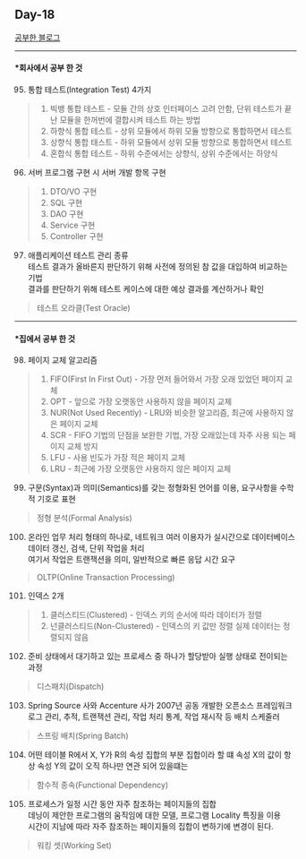 ## Day-18

[공부한 블로그](https://starrykss.tistory.com/1849?category=636189)

---
#### *회사에서 공부 한 것
95. 통합 테스트(Integration Test) 4가지
> 1. 빅뱅 통합 테스트 - 모듈 간의 상호 인터페이스 고려 안함, 단위 테스트가 끝난 모듈을 한꺼번에 결합시켜 테스트 하는 방법
> 2. 하향식 통합 테스트 - 상위 모듈에서 하위 모듈 방향으로 통합하면서 테스트
> 3. 상향식 통합 태스트 - 하위 모듈에서 상위 모듈 방향으로 통합하면서 테스트
> 4. 혼합식 통합 테스트 - 하위 수준에서는 상향식, 상위 수준에서는 하양식

96. 서버 프로그램 구현 시 서버 개발 항목 구현
> 1. DTO/VO 구현
> 2. SQL 구현
> 3. DAO 구현
> 4. Service 구현
> 5. Controller 구현

97. 애플리케이션 테스트 관리 종류   
    테스트 결과가 올바른지 판단하기 위해 사전에 정의된 참 값을 대입하여 비교하는 기법   
    결과를 판단하기 위해 테스트 케이스에 대한 예상 결과를 계산하거나 확인 
> 테스트 오라클(Test Oracle)
---
#### *집에서 공부 한 것
98. 페이지 교체 알고리즘
> 1. FIFO(First In First Out) - 가장 먼저 들어와서 가장 오래 있었던 페이지 교체
> 2. OPT - 앞으로 가장 오랫동안 사용하지 않을 페이지 교체
> 3. NUR(Not Used Recently) - LRU와 비슷한 알고리즘, 최근에 사용하지 않은 페이지 교체
> 4. SCR - FIFO 기법의 단점을 보완한 기법, 가장 오래있는데 자주 사용 되는 페이지 교체 방지
> 5. LFU - 사용 빈도가 가장 적은 페이지 교체
> 6. LRU - 최근에 가장 오랫동안 사용하지 않은 페이지 교체

99. 구문(Syntax)과 의미(Semantics)를 갖는 정형화된 언어를 이용, 요구사항을 수학적 기호로 표현
> 정형 분석(Formal Analysis)

100. 온라인 업무 처리 형태의 하나로, 네트워크 여러 이용자가 실시간으로 데이터베이스 데이터 갱신, 검색, 단위 작업을 처리   
    여기서 작업은 트랜잭션을 의미, 일반적으로 빠른 응답 시간 요구
> OLTP(Online Transaction Processing)

101. 인덱스 2개
> 1. 클러스티드(Clustered) - 인덱스 키의 순서에 따라 데이터가 정렬
> 2. 넌클러스티드(Non-Clustered) - 인덱스의 키 값만 정렬 실제 데이터는 정렬되지 않음

102. 준비 상태에서 대기하고 있는 프로세스 중 하나가 할당받아 실행 상태로 전이되는 과정
> 디스패치(Dispatch)

103. Spring Source 사와 Accenture 사가 2007년 공동 개발한 오픈소스 프레임워크   
    로그 관리, 추적, 트랜잭션 관리, 작업 처리 통계, 작업 재시작 등 배치 스케줄러
> 스프링 배치(Spring Batch)

104. 어떤 테이블 R에서 X, Y가 R의 속성 집합의 부분 집합이라 할 떄 속성 X의 값이 항상 속성 Y의 값이 오직 하나만 연관 되어 있을떄는
> 함수적 종속(Functional Dependency)

105. 프로세스가 일정 시간 동안 자주 참조하는 페이지들의 집합   
    데닝이 제안한 프로그램의 움직임에 대한 모델, 프로그램 Locality 특징을 이용   
    시간이 지남에 따라 자주 참조하는 페이지들의 집합이 변하기에 변경이 된다.
> 워킹 셋(Working Set)
